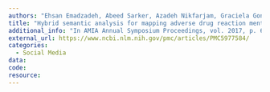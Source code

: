 ```yaml
---
authors: "Ehsan Emadzadeh, Abeed Sarker, Azadeh Nikfarjam, Graciela Gonzalez"
title: "Hybrid semantic analysis for mapping adverse drug reaction mentions in tweets to medical terminology"
additional_info: "In AMIA Annual Symposium Proceedings, vol. 2017, p. 679. American Medical Informatics Association, 2017."
external_url: https://www.ncbi.nlm.nih.gov/pmc/articles/PMC5977584/ 
categories: 
  - Social Media
data:
code:
resource:
---
```

